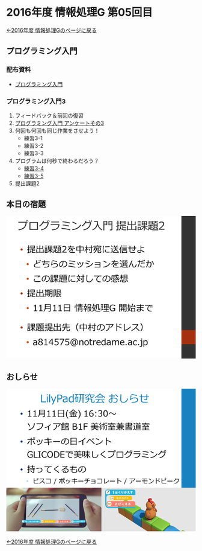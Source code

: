 #  2016年度 情報処理G 第05回目

[←2016年度 情報処理Gのページに戻る](#!lecture/2016infoG.md)

## プログラミング入門

### 配布資料

- [プログラミング入門](programming.pdf)

### プログラミング入門3

1. フィードバック＆前回の復習
2. [プログラミング入門 アンケートその3](https://goo.gl/forms/inPDUROzKIBGoFy53)
3. 何回も何回も同じ作業をさせよう！
	- 練習3-1
	- 練習3-2
	- 練習3-3
4. プログラムは何秒で終わるだろう？
	- [練習3-4](sampleCode.md#練習3-4)
	- [練習3-5](sampleCode.md#練習3-5)
5. 提出課題2

## 本日の宿題

![](05/kadai01.png)

## おしらせ

![](05/info.png)

[←2016年度 情報処理Gのページに戻る](#!lecture/2016infoG.md)